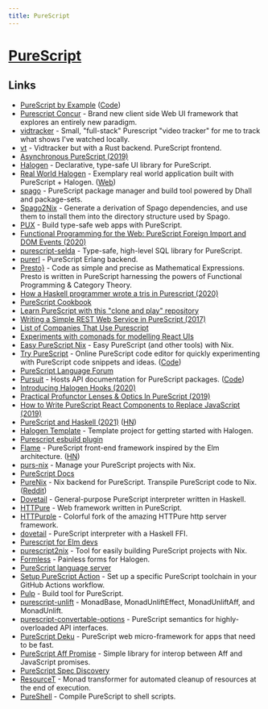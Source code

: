 ```yaml
---
title: PureScript
---
```


# [PureScript](http://www.purescript.org/)

## Links

- [PureScript by Example](https://book.purescript.org/) ([Code](https://github.com/purescript-contrib/purescript-book))
- [Purescript Concur](https://github.com/ajnsit/purescript-concur) - Brand new client side Web UI framework that explores an entirely new paradigm.
- [vidtracker](https://github.com/justinwoo/vidtracker) - Small, "full-stack" Purescript "video tracker" for me to track what shows I've watched locally.
- [vt](https://github.com/justinwoo/vt) - Vidtracker but with a Rust backend. PureScript frontend.
- [Asynchronous PureScript (2019)](https://blog.drewolson.org/asynchronous-purescript)
- [Halogen](https://github.com/purescript-halogen/purescript-halogen) - Declarative, type-safe UI library for PureScript.
- [Real World Halogen](https://github.com/thomashoneyman/purescript-halogen-realworld) - Exemplary real world application built with PureScript + Halogen. ([Web](https://thomashoneyman.com/guides/real-world-halogen/))
- [spago](https://github.com/purescript/spago) - PureScript package manager and build tool powered by Dhall and package-sets.
- [Spago2Nix](https://github.com/justinwoo/spago2nix) - Generate a derivation of Spago dependencies, and use them to install them into the directory structure used by Spago.
- [PUX](https://github.com/alexmingoia/purescript-pux) - Build type-safe web apps with PureScript.
- [Functional Programming for the Web: PureScript Foreign Import and DOM Events (2020)](https://medium.com/@KevinBGreene/functional-programming-for-the-web-purescript-foreign-import-and-dom-events-8c76f6f5a16e)
- [purescript-selda](https://github.com/Kamirus/purescript-selda) - Type-safe, high-level SQL library for PureScript.
- [purerl](https://github.com/purerl/purerl) - PureScript Erlang backend.
- [Presto}](https://github.com/juspay/purescript-presto) - Code as simple and precise as Mathematical Expressions. Presto is written in PureScript harnessing the powers of Functional Programming & Category Theory.
- [How a Haskell programmer wrote a tris in Purescript (2020)](http://boxbase.org/entries/2020/aug/5/how-a-haskell-programmer-wrote-a-tris-in-haskell/)
- [PureScript Cookbook](https://github.com/JordanMartinez/purescript-cookbook)
- [Learn PureScript with this "clone and play" repository](https://github.com/JordanMartinez/purescript-jordans-reference)
- [Writing a Simple REST Web Service in PureScript (2017)](https://abhinavsarkar.net/posts/ps-simple-rest-service/)
- [List of Companies That Use Purescript](https://github.com/ajnsit/purescript-companies)
- [Experiments with comonads for modelling React UIs](https://github.com/paf31/purescript-react-explore)
- [Easy PureScript Nix](https://github.com/justinwoo/easy-purescript-nix) - Easy PureScript (and other tools) with Nix.
- [Try PureScript](https://try.purescript.org/) - Online PureScript code editor for quickly experimenting with PureScript code snippets and ideas. ([Code](https://github.com/purescript/trypurescript))
- [PureScript Language Forum](https://discourse.purescript.org/)
- [Pursuit](https://pursuit.purescript.org/) - Hosts API documentation for PureScript packages. ([Code](https://github.com/purescript/pursuit))
- [Introducing Halogen Hooks (2020)](https://thomashoneyman.com/articles/introducing-halogen-hooks/)
- [Practical Profunctor Lenses & Optics In PureScript (2019)](https://thomashoneyman.com/articles/practical-profunctor-lenses-optics/)
- [How to Write PureScript React Components to Replace JavaScript (2019)](https://thomashoneyman.com/articles/replace-react-components-with-purescript/)
- [PureScript and Haskell (2021)](https://blog.drewolson.org/purescript-and-haskell) ([HN](https://news.ycombinator.com/item?id=26271851))
- [Halogen Template](https://github.com/purescript-halogen/purescript-halogen-template) - Template project for getting started with Halogen.
- [Purescript esbuild plugin](https://github.com/Mateiadrielrafael/esbuild-plugin-purescript)
- [Flame](https://github.com/easafe/purescript-flame) - PureScript front-end framework inspired by the Elm architecture. ([HN](https://news.ycombinator.com/item?id=27364833))
- [purs-nix](https://github.com/ursi/purs-nix) - Manage your PureScript projects with Nix.
- [PureScript Docs](https://github.com/purescript/documentation)
- [PureNix](https://github.com/purenix-org/purenix) - Nix backend for PureScript. Transpile PureScript code to Nix. ([Reddit](https://www.reddit.com/r/NixOS/comments/sw3zpp/purenix_write_purescript_and_transpile_it_to_nix/))
- [Dovetail](https://github.com/paf31/dovetail) - General-purpose PureScript interpreter written in Haskell.
- [HTTPure](https://github.com/cprussin/purescript-httpure) - Web framework written in PureScript.
- [HTTPurple](https://github.com/sigma-andex/purescript-httpurple) - Colorful fork of the amazing HTTPure http server framework.
- [dovetail](https://hackage.haskell.org/package/dovetail) - PureScript interpreter with a Haskell FFI.
- [Purescript for Elm devs](https://github.com/alpacaaa/elm-to-purescript-cheatsheet)
- [purescript2nix](https://github.com/cdepillabout/purescript2nix) - Tool for easily building PureScript projects with Nix.
- [Formless](https://github.com/thomashoneyman/purescript-halogen-formless) - Painless forms for Halogen.
- [PureScript language server](https://github.com/nwolverson/purescript-language-server)
- [Setup PureScript Action](https://github.com/purescript-contrib/setup-purescript) - Set up a specific PureScript toolchain in your GitHub Actions workflow.
- [Pulp](https://github.com/purescript-contrib/pulp) - Build tool for PureScript.
- [purescript-unlift](https://github.com/tweag/purescript-unlift) - MonadBase, MonadUnliftEffect, MonadUnliftAff, and MonadUnlift.
- [purescript-convertable-options](https://github.com/natefaubion/purescript-convertable-options) - PureScript semantics for highly-overloaded API interfaces.
- [PureScript Deku](https://github.com/mikesol/purescript-deku) - PureScript web micro-framework for apps that need to be fast.
- [PureScript Aff Promise](https://github.com/nwolverson/purescript-aff-promise) - Simple library for interop between Aff and JavaScript promises.
- [PureScript Spec Discovery](https://github.com/purescript-spec/purescript-spec-discovery)
- [ResourceT](https://github.com/robertdp/purescript-resourcet) - Monad transformer for automated cleanup of resources at the end of execution.
- [PureShell](https://github.com/cgohla/pureshell) - Compile PureScript to shell scripts.
